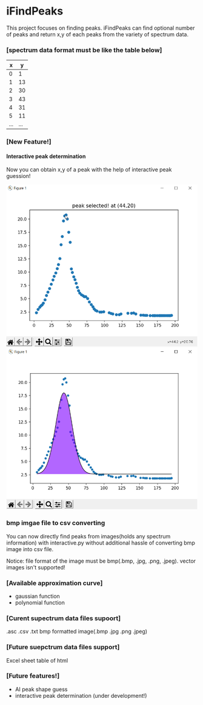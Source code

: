 # iFindPeaks
This project focuses on finding peaks.
iFindPeaks can find optional number of peaks and return x,y of each peaks from the variety of spectrum data.

### [spectrum data format must be like the table below]

x | y
--- | ---
0 | 1
1 | 13
2 | 30
3 | 43
4 | 31
5 | 11
...|...

### <b>[New Feature!]</b>

#### <b> Interactive peak determination </b>
Now you can obtain x,y of a peak with the help of interactive peak guession!

![interactive peak guession](img/interactive.png)
![results](img/peak_found.png)

### <b> bmp imgae file to csv converting </b>
You can now directly find peaks from images(holds any spectrum information) with interactive.py without additional hassle of converting bmp image into csv file.

Notice: file format of the image must be bmp(.bmp, .jpg, .png, .jpeg). vector images isn't supported!

### [Available approximation curve]

- gaussian function
- polynomial function

### [Curent supectrum data files supoort]
.asc .csv .txt 
bmp formatted image(.bmp .jpg .png .jpeg)

### [Future suepctrum data files support]
Excel sheet
table of html

### [Future features!]

* AI peak shape guess
* interactive peak determination (under development!)
